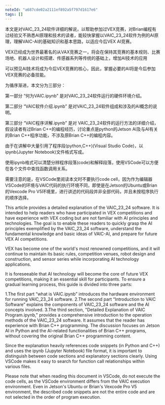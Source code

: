 ```yaml
---
noteId: "a687cde02a2111ef892a5f797d1617e6"
tags: []
---
```


本文是对VAIC_23_24软件详细的解说，以帮助参加过VEX竞赛，对Brian编程有过经验又不熟悉AI原理和技术的读者，能较快掌握以VAIC_23_24软件为例的AI原理，理解VAIC-AI的基础知识和基本思路，以适应今后VEX AI竞赛。

VEX已经成为世界最著名的从VAX竞赛之一，将会在保持其竞赛的基本规则、比赛场地、机器人设计和搭建、传感器系列等传统的基础上，增加AI技术的应用

可以预见AI技术将成为今后VEX竞赛的核心，因此，掌握必要的AI将是今后参加VEX竞赛的必备技能。

为循序渐进，本文分为三部分：

第一部分 “何为VAIC.ipynb” 是对VAIC_23_24软件运行的硬件环境介绍。

第二部分 “VAIC软件介绍.ipynb” 是对VAIC_23_24软件组成和涉及的AI概念的说明。

第三部分 “VAIC程序详解.ipynb” 是对 VAIC_23_24软件的运行方法的详细介绍，假设读者有过Brian C++的编程经历，讨论重点是python的Jetson AI及与AI有关的Brian C++程序功能，不涉及原Brian C++的编程内容。

由于在讲解中大量引用了程序段(python,C++)(Visual Studio Code)，以ipynb(Jupyter Notebook)文件格式写成。

使用ipynb格式可以清楚分辨程序段落(code)和解释段落，使用VSCode可以方便在各个文件中查找函数调用关系。

需要注意的是，在VSCode里阅读本文时不要执行code cell，因为作为编辑器VSCode的环境与VAIC代码的执行环境不同，即使是在Jetson的Ubuntu或Brian的Vexcode Pro V5环境里，进行讲述的代码段并非全部代码，并且未按程序执行的顺序选择。

This article provides a detailed explanation of the VAIC_23_24 software. It is intended to help readers who have participated in VEX competitions and have experience with VEX coding but are not familiar with AI principles and technologies. The goal is to enable these readers to quickly grasp the AI principles exemplified by the VAIC_23_24 software, understand the fundamental knowledge and basic ideas of VAIC-AI, and prepare for future VEX AI competitions.

VEX has become one of the world's most renowned competitions, and it will continue to maintain its basic rules, competition venues, robot design and construction, and sensor series while incorporating AI technology applications.

It is foreseeable that AI technology will become the core of future VEX competitions, making it an essential skill for participants. To ensure a gradual learning process, this guide is divided into three parts:

1.The first part “what is VAIC.ipynb” introduces the hardware environment for running VAIC_23_24 software.
2.The second part “Introduction to VAIC Software” explains the components of VAIC_23_24 software and the AI concepts involved.
3.The third section, "Detailed Explanation of VAIC Program.ipynb," provides a comprehensive introduction to the operation methods of the VAIC_23_24 software. It assumes that the reader has experience with Brian C++ programming. The discussion focuses on Jetson AI in Python and the AI-related functionalities of Brian C++ programs, without covering the original Brian C++ programming content.

Since the explanation heavily references code snippets (in Python and C++) and uses the ipynb (Jupyter Notebook) file format, it is important to distinguish between code sections and explanatory sections clearly. Using VSCode makes it easy to search for function call relationships within various files.

Please note that when reading this document in VSCode, do not execute the code cells, as the VSCode environment differs from the VAIC execution environment. Even in Jetson's Ubuntu or Brian's Vexcode Pro V5 environment, the described code snippets are not the entire code and are not selected in the order of program execution.